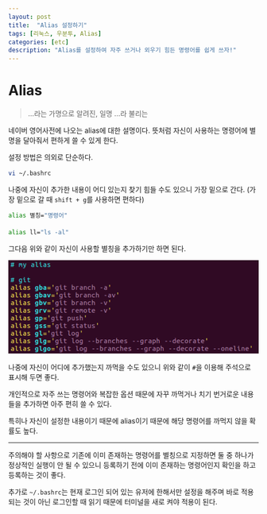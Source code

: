 ```yaml
---
layout: post
title:  "Alias 설정하기"
tags: [리눅스, 우분투, Alias]
categories: [etc]
description: "Alias를 설정하여 자주 쓰거나 외우기 힘든 명령어를 쉽게 쓰자!"
---
```


Alias
=======  

> …라는 가명으로 알려진, 일명 …라 불리는  

네이버 영어사전에 나오는 alias에 대한 설명이다. 뜻처럼 자신이 사용하는 명령어에 별명을 달아줘서 편하게 쓸 수 있게 한다.

설정 방법은 의외로 단순하다.  

```bash
vi ~/.bashrc
```  

나중에 자신이 추가한 내용이 어디 있는지 찾기 힘들 수도 있으니 가장 밑으로 간다. (가장 밑으로 갈 때 `shift + g`를 사용하면 편하다)  

```bash
alias 별칭="명령어"

alias ll="ls -al"
```

그다음 위와 같이 자신이 사용할 별칭을 추가하기만 하면 된다.  

![alias](/images/til/alias.png)  

나중에 자신이 어디에 추가했는지 까먹을 수도 있으니 위와 같이 `#`을 이용해 주석으로 표시해 두면 좋다.  

개인적으로 자주 쓰는 명령어와 복잡한 옵션 때문에 자꾸 까먹거나 치기 번거로운 내용들을 추가하면 아주 편히 쓸 수 있다.  

특히나 자신이 설정한 내용이기 때문에 alias이기 때문에 해당 명령어를 까먹지 않을 확률도 높다.    

---

주의해야 할 사항으로 기존에 이미 존재하는 명령어를 별칭으로 지정하면 둘 중 하나가 정상적인 실행이 안 될 수 있으니 등록하기 전에 이미 존재하는 명령어인지 확인을 하고 등록하는 것이 좋다.  

추가로 `~/.bashrc`는 현재 로그인 되어 있는 유저에 한해서만 설정을 해주며 바로 적용되는 것이 아닌 로그인할 때 읽기 때문에 터미널을 새로 켜야 적용이 된다.  
